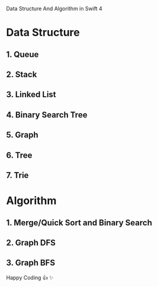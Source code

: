 Data Structure And Algorithm in Swift 4

# Data Structure

## 1. Queue

## 2. Stack

## 3. Linked List

## 4. Binary Search Tree

## 5. Graph

## 6. Tree

## 7. Trie


# Algorithm

## 1. Merge/Quick Sort and Binary Search

## 2. Graph DFS

## 3. Graph BFS

Happy Coding :+1:  :sparkles:
